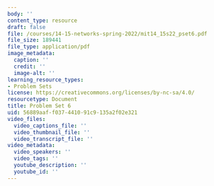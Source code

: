 ```yaml
---
body: ''
content_type: resource
draft: false
file: /courses/14-15-networks-spring-2022/mit14_15s22_pset6.pdf
file_size: 189441
file_type: application/pdf
image_metadata:
  caption: ''
  credit: ''
  image-alt: ''
learning_resource_types:
- Problem Sets
license: https://creativecommons.org/licenses/by-nc-sa/4.0/
resourcetype: Document
title: Problem Set 6
uid: 56889aaf-f037-4410-91c9-135a2f02e321
video_files:
  video_captions_file: ''
  video_thumbnail_file: ''
  video_transcript_file: ''
video_metadata:
  video_speakers: ''
  video_tags: ''
  youtube_description: ''
  youtube_id: ''
---
```

